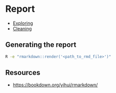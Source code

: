# Report

- [Exploring](https://htmlpreview.github.io/?https://github.com/Benji19967/chess/blob/master/chess_explore.html)
- [Cleaning](https://htmlpreview.github.io/?https://github.com/Benji19967/chess/blob/master/chess_clean.html)

## Generating the report

```bash
R -e "rmarkdown::render('<path_to_rmd_file>')"
```

## Resources

- https://bookdown.org/yihui/rmarkdown/

